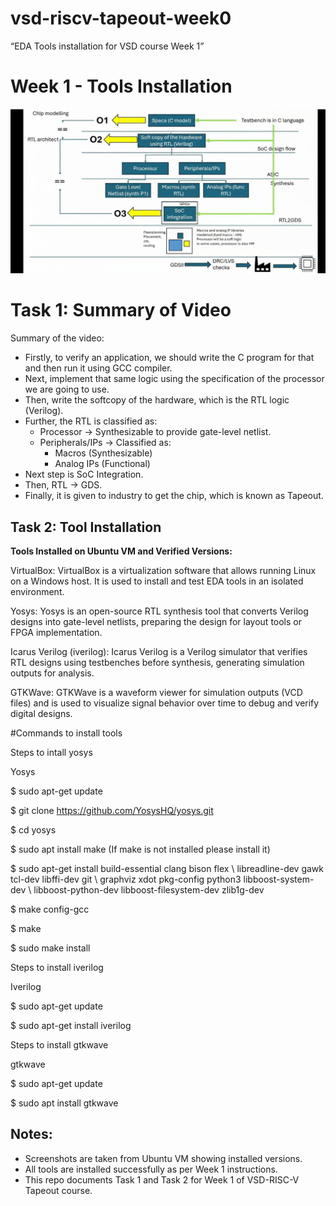 # vsd-riscv-tapeout-week0
“EDA Tools installation for VSD course Week 1”

# Week 1 - Tools Installation
![Video Screenshot](Video_summary.png)

# Task 1: Summary of Video

Summary of the video:

* Firstly, to verify an application, we should write the C program for that and then run it using GCC compiler.  
* Next, implement that same logic using the specification of the processor we are going to use.  
* Then, write the softcopy of the hardware, which is the RTL logic (Verilog).  
* Further, the RTL is classified as:
  * Processor → Synthesizable to provide gate-level netlist.  
  * Peripherals/IPs → Classified as:
    * Macros (Synthesizable)  
    * Analog IPs (Functional)  
* Next step is SoC Integration.  
* Then, RTL → GDS.  
* Finally, it is given to industry to get the chip, which is known as Tapeout.  


## Task 2: Tool Installation

**Tools Installed on Ubuntu VM and Verified Versions:**

VirtualBox:
VirtualBox is a virtualization software that allows running Linux on a Windows host. It is used to install and test EDA tools in an isolated environment.

Yosys:
Yosys is an open-source RTL synthesis tool that converts Verilog designs into gate-level netlists, preparing the design for layout tools or FPGA implementation.

Icarus Verilog (iverilog):
Icarus Verilog is a Verilog simulator that verifies RTL designs using testbenches before synthesis, generating simulation outputs for analysis.

GTKWave:
GTKWave is a waveform viewer for simulation outputs (VCD files) and is used to visualize signal behavior over time to debug and verify digital designs.

#Commands to install tools

Steps to intall yosys

Yosys 

$ sudo apt-get update 

$ git clone https://github.com/YosysHQ/yosys.git 

$ cd yosys 

$ sudo apt install make (If make is not installed please install it)  

$ sudo apt-get install build-essential clang bison flex \ 
libreadline-dev gawk tcl-dev libffi-dev git \ 
graphviz xdot pkg-config python3 libboost-system-dev \ 
libboost-python-dev libboost-filesystem-dev zlib1g-dev 

$ make config-gcc 

$ make  

$ sudo make install

Steps to install iverilog 

Iverilog 

$ sudo apt-get update 

$ sudo apt-get install iverilog 

Steps to install gtkwave 

gtkwave 

$ sudo apt-get update 

$ sudo apt install gtkwave 

## Notes:
- Screenshots are taken from Ubuntu VM showing installed versions.  
- All tools are installed successfully as per Week 1 instructions.  
- This repo documents Task 1 and Task 2 for Week 1 of VSD-RISC-V Tapeout course.
